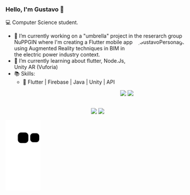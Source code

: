 ### Hello, I'm Gustavo 👋

💻 Computer Science student.
  
   * 🔭 I’m currently working on a "umbrella" project in the reserarch group NuPPGIN where I'm creating a<img align="right" alt="GustavoPersonagem" height="173cm" style="border-radius:50px;" src="https://share-cdn.picrew.me/shareImg/org/202202/684058_YOBkO0th.png"/> Flutter mobile app using Augmented Reality techniques in BIM in the electric power industry context.
   * 🌱 I’m currently learning about flutter, Node.Js, Unity AR (Vuforia) 
   * 📚 Skills:
     * 📌 Flutter | Firebase | Java | Unity | API
 
 <div align="right">
  <a href = "gustavoneri22@gmail.com"><img src="https://img.shields.io/badge/-Gmail-%23333?style=for-the-badge&logo=gmail&logoColor=red" target="_blank"></a>
  <a href="https://www.linkedin.com/in/gustavo-neri-542a82150/" target="_blank"><img src="https://img.shields.io/badge/-LinkedIn-%230077B5?style=for-the-badge&logo=linkedin&logoColor=white" target="_blank"></a>
 </div>

##

<div align="center">
  <a href="https://github.com/gustavoneri02"></a>
  <img height="180em" src="https://github-readme-stats.vercel.app/api?username=gustavoneri02&show_icons=true&theme=react&include_all_commits=true&count_private=true"/>
  <img height="180em" src="https://github-readme-stats.vercel.app/api/top-langs/?username=gustavoneri02&layout=compact&langs_count=7&theme=react"/>
</div>
 
![Snake animation](https://github.com/gustavoneri02/gustavoneri02/blob/output/github-contribution-grid-snake.svg)


<!--
**GustavoNeri02/GustavoNeri02** is a ✨ _special_ ✨ repository because its `README.md` (this file) appears on your GitHub profile.

Here are some ideas to get you started:

- 🔭 I’m currently working on ...
- 🌱 I’m currently learning ...
- 👯 I’m looking to collaborate on ...
- 🤔 I’m looking for help with ...
- 💬 Ask me about ...
- 📫 How to reach me: ...
- 😄 Pronouns: ...
- ⚡ Fun fact: ...
-->
